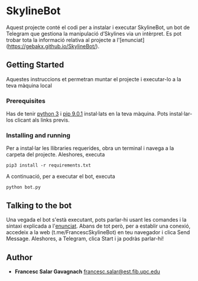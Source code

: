 # SkylineBot

Aquest projecte conté el codi per a instalar i executar SkylineBot, un bot de Telegram que gestiona la manipulació d’Skylines via un intèrpret. Es pot trobar tota la informació relativa al projecte a l'[enunciat] (https://gebakx.github.io/SkylineBot/).

## Getting Started

Aquestes instruccions et permetran muntar el projecte i executar-lo a la teva màquina local


### Prerequisites

Has de tenir [python 3](https://www.python.org/downloads/) i [pip 9.0.1](https://pip.pypa.io/en/stable/installing/) instal·lats en la teva màquina. Pots instal·lar-los clicant als links previs.

### Installing and running

Per a instal·lar les llibraries requerides, obra un terminal i navega a la carpeta del projecte. Aleshores, executa

```
pip3 install -r requirements.txt
```

A continuació, per a executar el bot, executa 

```
python bot.py
```

## Talking to the bot

Una vegada el bot s'està executant, pots parlar-hi usant les comandes i la sintaxi explicada a l'[enunciat](https://gebakx.github.io/SkylineBot/). Abans  de tot però, per a establir una conexió, accedeix a la web (t.me/FrancescSkylineBot) en teu navegador i clica Send Message. Aleshores, a Telegram, clica Start i ja podràs parlar-hi!

## Author

* **Francesc Salar Gavagnach** [francesc.salar@est.fib.upc.edu](mailto:rfrancesc.salar@est.fib.upc.edu)
